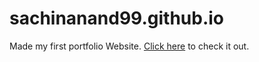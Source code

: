 # sachinanand99.github.io
Made my first portfolio Website.
<a href="https://sachinanand99.github.io/">Click here</a> to check it out.